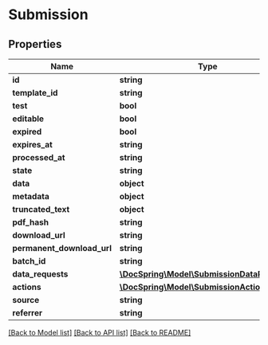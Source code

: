 # Submission

## Properties
Name | Type | Description | Notes
------------ | ------------- | ------------- | -------------
**id** | **string** |  | 
**template_id** | **string** |  | [optional] 
**test** | **bool** |  | 
**editable** | **bool** |  | [optional] 
**expired** | **bool** |  | 
**expires_at** | **string** |  | [optional] 
**processed_at** | **string** |  | [optional] 
**state** | **string** |  | 
**data** | **object** |  | [optional] 
**metadata** | **object** |  | [optional] 
**truncated_text** | **object** |  | [optional] 
**pdf_hash** | **string** |  | [optional] 
**download_url** | **string** |  | [optional] 
**permanent_download_url** | **string** |  | [optional] 
**batch_id** | **string** |  | [optional] 
**data_requests** | [**\DocSpring\Model\SubmissionDataRequest[]**](SubmissionDataRequest.md) |  | [optional] 
**actions** | [**\DocSpring\Model\SubmissionAction[]**](SubmissionAction.md) |  | [optional] 
**source** | **string** |  | [optional] 
**referrer** | **string** |  | [optional] 

[[Back to Model list]](../README.md#documentation-for-models) [[Back to API list]](../README.md#documentation-for-api-endpoints) [[Back to README]](../README.md)


